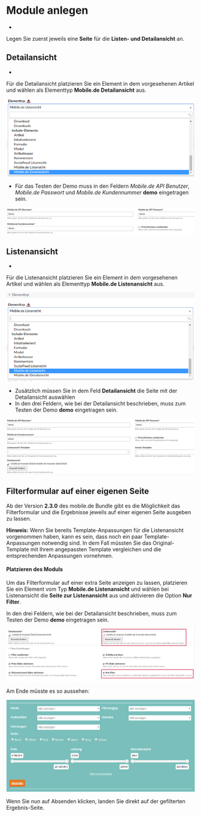 # Module anlegen

* 
Legen Sie zuerst jeweils eine **Seite** für die **Listen- und Detailansicht** an.

## Detailansicht

* 
Für die Detailansicht platzieren Sie ein Element in dem vorgesehenen Artikel und wählen als Elementtyp **Mobile.de Detailansicht** aus.

![](../_images/mobilede/mobilede_auswahl_detailansicht.png)

* Für das Testen der Demo muss in den Feldern *Mobile.de API Benutzer*, *Mobile.de Passwort* und  *Mobile.de Kundennummer* **demo** eingetragen sein.

![](../_images/mobilede/mobilede_auswahl_detailansicht_demo.png)

## Listenansicht

* 
Für die Listenansicht platzieren Sie ein Element in dem vorgesehenen Artikel und wählen als Elementtyp **Mobile.de Listenansicht** aus.

![](../_images/mobilede/mobilede_auswahl_listenansicht.png)

* Zusätzlich müssen Sie in dem Feld **Detailansicht** die Seite mit der Detailansicht auswählen
* In den drei Feldern, wie bei der Detailansicht beschrieben, muss zum Testen der Demo **demo** eingetragen sein.

![](../_images/mobilede/mobilede_auswahl_listenansicht-demo.png)

## Filterformular auf einer eigenen Seite

Ab der Version **2.3.0** des mobile.de Bundle gibt es die Möglichkeit das Filterformular und die Ergebnisse jeweils auf einer eigenen Seite ausgeben zu lassen. 

**Hinweis:** Wenn Sie bereits Template-Anpassungen für die Listenansicht vorgenommen haben, kann es sein, dass noch ein paar Template-Anpassungen notwendig sind. In dem Fall müssten Sie das Original-Template mit Ihrem angepassten Template vergleichen und die entsprechenden Anpassungen vornehmen.

#### Platzieren des Moduls

Um das Filterformular auf einer extra Seite anzeigen zu lassen, platzieren Sie ein Element vom Typ **Mobile.de Listenansicht** und wählen bei Listenansicht die **Seite zur Listenansicht** aus und aktivieren die Option **Nur Filter**.

In den drei Feldern, wie bei der Detailansicht beschrieben, muss zum Testen der Demo **demo** eingetragen sein.

![](../_images/mobilede/mobilede_nur_filter_einstellungen.png)

Am Ende müsste es so aussehen:

![](../_images/mobilede/mobilede_nur_filter.png)

Wenn Sie nun auf Absenden klicken, landen Sie direkt auf der gefilterten Ergebnis-Seite.